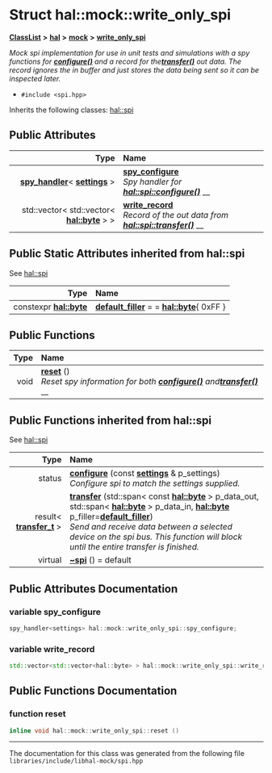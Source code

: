

# Struct hal::mock::write\_only\_spi



[**ClassList**](annotated.md) **>** [**hal**](namespacehal.md) **>** [**mock**](namespacehal_1_1mock.md) **>** [**write\_only\_spi**](structhal_1_1mock_1_1write__only__spi.md)



_Mock spi implementation for use in unit tests and simulations with a spy functions for_ [_**configure()**_](classhal_1_1spi.md#function-configure) _and a record for the_[_**transfer()**_](classhal_1_1spi.md#function-transfer) _out data. The record ignores the in buffer and just stores the data being sent so it can be inspected later._

* `#include <spi.hpp>`



Inherits the following classes: [hal::spi](classhal_1_1spi.md)






















## Public Attributes

| Type | Name |
| ---: | :--- |
|  [**spy\_handler**](classhal_1_1spy__handler.md)&lt; [**settings**](structhal_1_1spi_1_1settings.md) &gt; | [**spy\_configure**](#variable-spy_configure)  <br>_Spy handler for_ [_**hal::spi::configure()**_](classhal_1_1spi.md#function-configure) __ |
|  std::vector&lt; std::vector&lt; [**hal::byte**](namespacehal.md#typedef-byte) &gt; &gt; | [**write\_record**](#variable-write_record)  <br>_Record of the out data from_ [_**hal::spi::transfer()**_](classhal_1_1spi.md#function-transfer) __ |






## Public Static Attributes inherited from hal::spi

See [hal::spi](classhal_1_1spi.md)

| Type | Name |
| ---: | :--- |
|  constexpr [**hal::byte**](namespacehal.md#typedef-byte) | [**default\_filler**](#variable-default_filler)   = = [**hal::byte**](namespacehal.md#typedef-byte){ 0xFF }<br> |


























## Public Functions

| Type | Name |
| ---: | :--- |
|  void | [**reset**](#function-reset) () <br>_Reset spy information for both_ [_**configure()**_](classhal_1_1spi.md#function-configure) _and_[_**transfer()**_](classhal_1_1spi.md#function-transfer) __ |


## Public Functions inherited from hal::spi

See [hal::spi](classhal_1_1spi.md)

| Type | Name |
| ---: | :--- |
|  status | [**configure**](#function-configure) (const [**settings**](structhal_1_1spi_1_1settings.md) & p\_settings) <br>_Configure spi to match the settings supplied._  |
|  result&lt; [**transfer\_t**](structhal_1_1spi_1_1transfer__t.md) &gt; | [**transfer**](#function-transfer) (std::span&lt; const [**hal::byte**](namespacehal.md#typedef-byte) &gt; p\_data\_out, std::span&lt; [**hal::byte**](namespacehal.md#typedef-byte) &gt; p\_data\_in, [**hal::byte**](namespacehal.md#typedef-byte) p\_filler=[**default\_filler**](classhal_1_1spi.md#variable-default_filler)) <br>_Send and receive data between a selected device on the spi bus. This function will block until the entire transfer is finished._  |
| virtual  | [**~spi**](#function-spi) () = default<br> |






















































## Public Attributes Documentation




### variable spy\_configure 

```C++
spy_handler<settings> hal::mock::write_only_spi::spy_configure;
```






### variable write\_record 

```C++
std::vector<std::vector<hal::byte> > hal::mock::write_only_spi::write_record;
```



## Public Functions Documentation




### function reset 

```C++
inline void hal::mock::write_only_spi::reset () 
```




------------------------------
The documentation for this class was generated from the following file `libraries/include/libhal-mock/spi.hpp`

